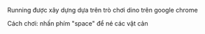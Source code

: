 Running được xây dựng dựa trên trò chơi dino trên google chrome

Cách chơi: nhấn phím "space" để né các vật cản 
